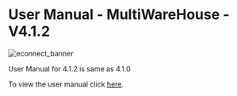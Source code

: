 #  User Manual - MultiWareHouse - V4.1.2

![econnect_banner](../../../../../images/banner-econnect-m3.jpg)

User Manual for 4.1.2 is same as 4.1.0

To view the user manual click [here](../4.1.0/usermanual-multiwarehouse.md).
